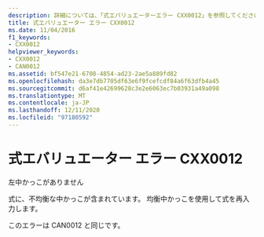 ```yaml
---
description: 詳細については、「式エバリュエーターエラー CXX0012」を参照してください。
title: 式エバリュエーター エラー CXX0012
ms.date: 11/04/2016
f1_keywords:
- CXX0012
helpviewer_keywords:
- CXX0012
- CAN0012
ms.assetid: bf547e21-6708-4854-ad23-2ae5a889fd82
ms.openlocfilehash: da3e7db7705df63e6f9fcefcdf84a6f63dfb4a45
ms.sourcegitcommit: d6af41e42699628c3e2e6063ec7b03931a49a098
ms.translationtype: MT
ms.contentlocale: ja-JP
ms.lasthandoff: 12/11/2020
ms.locfileid: "97180592"
---
```

# <a name="expression-evaluator-error-cxx0012"></a>式エバリュエーター エラー CXX0012

左中かっこがありません

式に、不均衡な中かっこが含まれています。 均衡中かっこを使用して式を再入力します。

このエラーは CAN0012 と同じです。
